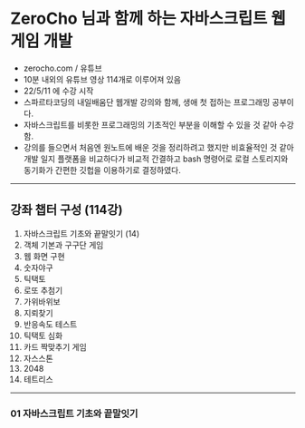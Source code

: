 # ZeroCho 님과 함께 하는 자바스크립트 웹 게임 개발
- zerocho.com / 유튜브
- 10분 내외의 유튜브 영상 114개로 이루어져 있음
- 22/5/11 에 수강 시작
- 스파르타코딩의 내일배움단 웹개발 강의와 함께, 생애 첫 접하는 프로그래밍 공부이다.
- 자바스크립트를 비롯한 프로그래밍의 기초적인 부분을 이해할 수 있을 것 같아 수강함.
- 강의를 들으면서 처음엔 원노트에 배운 것을 정리하려고 했지만 비효율적인 것 같아 개발 일지 플랫폼을 비교하다가 비교적 간결하고 bash 명령어로 로컬 스토리지와 동기화가 간편한 깃헙을 이용하기로 결정하였다.

----------
## 강좌 챕터 구성 (114강)
1. 자바스크립트 기초와 끝말잇기 (14)
2. 객체 기본과 구구단 게임
3. 웹 화면 구현
4. 숫자야구
5. 틱택토
6. 로또 추첨기
7. 가위바위보
8. 지뢰찾기
9. 반응속도 테스트
10. 틱택토 심화
11. 카드 짝맞추기 게임
12. 자스스톤
13. 2048
14. 테트리스

--------


### 01 자바스크립트 기초와 끝말잇기
